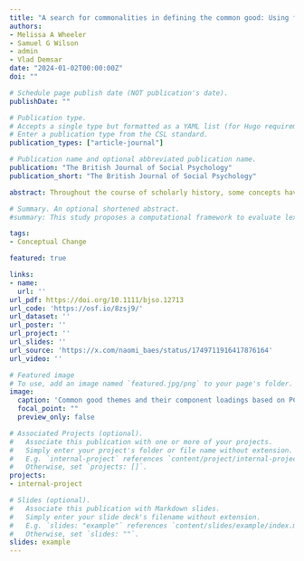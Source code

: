 ```yaml
---
title: "A search for commonalities in defining the common good: Using folk theories to unlock shared conceptions"
authors:
- Melissa A Wheeler
- Samuel G Wilson
- admin
- Vlad Demsar
date: "2024-01-02T00:00:00Z"
doi: ""

# Schedule page publish date (NOT publication's date).
publishDate: ""

# Publication type.
# Accepts a single type but formatted as a YAML list (for Hugo requirements).
# Enter a publication type from the CSL standard.
publication_types: ["article-journal"]

# Publication name and optional abbreviated publication name.
publication: "The British Journal of Social Psychology"
publication_short: "The British Journal of Social Psychology"

abstract: Throughout the course of scholarly history, some concepts have been notoriously hard to define. The ‘common good’ is one such concept. While the common good has a long and contested scholarly history, social psychology research on folk theories – lay beliefs that represent an individual's informal and subjective understanding of the world – may provide a key for unlocking this nebulous concept. In the current paper, we analysed lay definitions of the common good using the linguistic inquiry and word count's meaning extraction method. From a nationally representative Australian sample of open-ended text responses (n = 14,303), we uncovered a consistent conceptual structure, with nine themes corresponding to three core aspects: (i) outcomes and objects, (ii) principles and processes and (iii) stakeholders and beneficiaries. From this, we developed a working definition of the folk concept of the common good: ‘achieving the best possible outcome for the largest number of people, which is underpinned by decision-making that is ethically and morally sound and varies by the context in which the decisions are made’. A working definition benefits the academic community and society more broadly, particularly when diverse stakeholders come together to act for the common good to address shared challenges.

# Summary. An optional shortened abstract.
#summary: This study proposes a computational framework to evaluate lexical semantic change in a way that economically integrates forms identified by historical linguists and uses it to analyze semantic shifts in mental health and mental illness.

tags:
- Conceptual Change

featured: true

links:
- name: 
  url: ''
url_pdf: https://doi.org/10.1111/bjso.12713
url_code: 'https://osf.io/8zsj9/'
url_dataset: ''
url_poster: ''
url_project: ''
url_slides: ''
url_source: 'https://x.com/naomi_baes/status/1749711916417876164'
url_video: ''

# Featured image
# To use, add an image named `featured.jpg/png` to your page's folder. 
image:
  caption: 'Common good themes and their component loadings based on PCA with varimax rotation (n = 8119).'
  focal_point: ""
  preview_only: false

# Associated Projects (optional).
#   Associate this publication with one or more of your projects.
#   Simply enter your project's folder or file name without extension.
#   E.g. `internal-project` references `content/project/internal-project/index.md`.
#   Otherwise, set `projects: []`.
projects:
- internal-project

# Slides (optional).
#   Associate this publication with Markdown slides.
#   Simply enter your slide deck's filename without extension.
#   E.g. `slides: "example"` references `content/slides/example/index.md`.
#   Otherwise, set `slides: ""`.
slides: example
---
```



